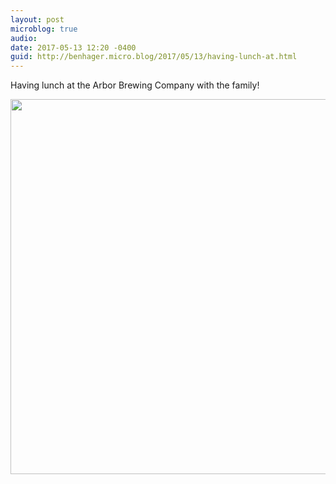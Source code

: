 ```yaml
---
layout: post
microblog: true
audio: 
date: 2017-05-13 12:20 -0400
guid: http://benhager.micro.blog/2017/05/13/having-lunch-at.html
---
```

Having lunch at the Arbor Brewing Company with the family!

<img src="http://benhager.micro.blog/uploads/2017/e118cae1d0.jpg" width="600" height="600" style="height: auto" />
